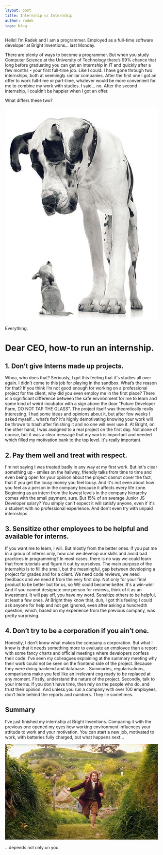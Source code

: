 ```yaml
---
layout: post
title: Internship vs Internship
author: radek
tags: blog
---
```


Hello! I’m Radek and I am a programmer. Employed as a full-time software developer at Bright Inventions… last Monday.

There are plenty of ways to become a programmer. But when you study Computer Science at the University of Technology there’s 99% chance that long before graduating you can get an internship in IT and quickly after a few months - your first full-time job. Like I could. I have gone through two internships, both at seemingly similar companies. After the first one I got an offer to work full-time or part-time, whatever would be more convenient for me to combine my work with studies. I said... no. After the second internship, I couldn’t be happier when I got an offer.

What differs these two?

![Difference](/images/internship-vs-internship/difference.jpg)

Everything.


Dear CEO, how-to run an internship.
====

1\. Don’t give Interns made up projects.
---
Whoa, who does that? Seriously, I got this feeling that it's studies all over again. I didn't come to this job for playing in the sandbox. What’s the reason for that? If you think I’m not good enough for working on a professional project for the client, why did you even employ me in the first place? There is a significant difference between the safe environment for me to learn and some kind of weird incubator with a sign above the door "Future Developer Farm, DO NOT TAP THE GLASS". The project itself was theoretically really interesting, I had some ideas and opinions about it, but after few weeks I asked myself... what’s for? It's highly demotivating knowing your work will be thrown to trash after finishing it and no one will ever use it. At Bright, on the other hand, I was assigned to a real project on the first day. Not alone of course, but it was a clear message that my work is important and needed which filled my motivation bank to the top level. It's really important.


2\. Pay them well and treat with respect.
---
I'm not saying I was treated badly in any way at my first work. But let's clear something up - smiles on the hallway, friendly talks from time to time and even being open for your opinion about the project cannot cover the fact, that if you get the lousy money you feel lousy. And it's not even about how you feel as a person in the company because it affects every life zone. Beginning as an intern from the lowest levels in the company hierarchy comes with the small payment, sure. But 15% of an average Junior JS Developer salary? You simply can't expect it will satisfy anyone, even if it's a student with no professional experience. And don't even try with unpaid internships.


3\. Sensitize other employees to be helpful and available for interns.
---
If you want me to learn, I will. But mostly from the better ones. If you put me in a group of interns only, how can we develop our skills and avoid bad practices in programming? In most cases, there is no way we could learn that from tutorials and figure it out by ourselves. The main purpose of the internship is to fill the small, but the meaningful, gap between developing a project for grades and for a client. We need code reviews, we need feedback and we need it from the very first day. Not only for your final product to be better but for us, so WE could become better. It's a win-win! And if you cannot designate one person for reviews, think of it as an investment. It will pay off, you have my word. Sensitize others to be helpful, at least a few ones. At Bright they know that, duh, I got this feeling I could ask anyone for help and not get ignored, even after asking a hundredth question, which, based on my experience from the previous company, was pretty surprising.


4\. Don’t try to be a corporation if you ain’t one.
---
Honestly, I don't know what makes the company a corporation. But what I know is that it needs something more to evaluate an employee than a report with some fancy charts and official meetings where developers confess their code. I've seen my colleagues explaining at the summary meeting why their work could not be seen on the frontend side of the project. Because they were doing backend and database... Summaries, regularisations, comparisons make you feel like an irrelevant cog ready to be replaced at any moment.
Firstly, understand the nature of the project. Secondly, talk to your interns. If you don't have time, then rely on the people who do, and trust their opinion. And unless you run a company with over 100 employees, don't hide behind the reports and numbers. They lie sometimes.


Summary
---
I’ve just finished my internship at Bright Inventions. Comparing it with the previous one opened my eyes how working environment influences your attitude to work and your motivation. You can start a new job, motivated to work, with batteries fully charged, but what happens next...

![Adventure](/images/internship-vs-internship/adventure.jpg)

...depends not only on you.
